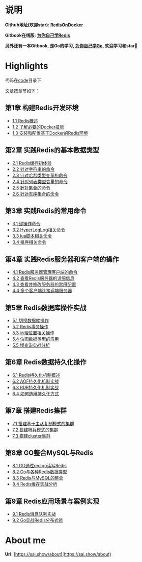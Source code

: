 # 说明

**Github地址(欢迎star): [RedisOnDocker](https://github.com/step-by-step-wiki/RedisOnDocker)**

**Gitbook在线版: [为你自己学Redis](https://redis.step-by-step.wiki)**

**另外还有一本Gitbook, 是Go的学习, [为你自己学Go](https://go.step-by-step.wiki), 欢迎学习和star🌟**

# Highlights

代码在[code](code)目录下

文章按章节如下：

## 第1章 构建Redis开发环境
- [1.1 Redis概述](../第1章%20构建Redis开发环境/1.1%20Redis概述.md)
- [1.2 了解必要的Docker技能](../第1章%20构建Redis开发环境/1.2%20了解必要的Docker技能.md)
- [1.3 安装和配置基于Docker的Redis环境](../第1章%20构建Redis开发环境/1.3%20安装和配置基于Docker的Redis环境.md)

## 第2章 实践Redis的基本数据类型
- [2.1 Redis缓存初体验](../第2章%20实践Redis的基本数据类型/2.1%20Redis缓存初体验.md)
- [2.2 针对字符串的命令](../第2章%20实践Redis的基本数据类型/2.2%20针对字符串的命令.md)
- [2.3 针对哈希类型变量的命令](../第2章%20实践Redis的基本数据类型/2.3%20针对哈希类型变量的命令.md)
- [2.4 针对列表类型变量的命令](../第2章%20实践Redis的基本数据类型/2.4%20针对列表类型变量的命令.md)
- [2.5 针对集合的命令](../第2章%20实践Redis的基本数据类型/2.5%20针对集合的命令.md)
- [2.6 针对有序集合的命令](../第2章%20实践Redis的基本数据类型/2.6%20针对有序集合的命令.md)

## 第3章 实践Redis的常用命令
- [3.1 键操作命令](../第3章%20实践Redis的常用命令/3.1%20键操作命令.md)
- [3.2 HyperLogLog相关命令](../第3章%20实践Redis的常用命令/3.2%20HyperLogLog相关命令.md)
- [3.3 lua脚本相关命令](../第3章%20实践Redis的常用命令/3.3%20lua脚本相关命令.md)
- [3.4 排序相关命令](../第3章%20实践Redis的常用命令/3.4%20排序相关命令.md)

## 第4章 实践Redis服务器和客户端的操作
- [4.1 Redis服务器管理客户端的命令](../第4章%20实践Redis服务器和客户端的操作/4.1%20Redis服务器管理客户端的命令.md)
- [4.2 查看Redis服务器的详细信息](../第4章%20实践Redis服务器和客户端的操作/4.2%20查看Redis服务器的详细信息.md)
- [4.3 查看并修改服务器的常用配置](../第4章%20实践Redis服务器和客户端的操作/4.3%20查看并修改服务器的常用配置.md)
- [4.4 多个客户端连接远端服务器](../第4章%20实践Redis服务器和客户端的操作/4.4%20多个客户端连接远端服务器.md)

## 第5章 Redis数据库操作实战
- [5.1 切换数据库操作](../第5章%20Redis数据库操作实战/5.1%20切换数据库操作.md)
- [5.2 Redis事务操作](../第5章%20Redis数据库操作实战/5.2%20Redis事务操作.md)
- [5.3 地理位置相关操作](../第5章%20Redis数据库操作实战/5.3%20地理位置相关操作.md)
- [5.4 位图数据类型的应用](../第5章%20Redis数据库操作实战/5.4%20位图数据类型的应用.md)
- [5.5 慢查询实战分析](../第5章%20Redis数据库操作实战/5.5%20慢查询实战分析.md)

## 第6章 Redis数据持久化操作
- [6.1 Redis持久化机制概述](../第6章%20Redis数据持久化操作/6.1%20Redis持久化机制概述.md)
- [6.2 AOF持久化机制实战](../第6章%20Redis数据持久化操作/6.2%20AOF持久化机制实战.md)
- [6.3 RDB持久化机制实战](../第6章%20Redis数据持久化操作/6.3%20RDB持久化机制实战.md)
- [6.4 如何选用持久化方式](../第6章%20Redis数据持久化操作/6.4%20如何选用持久化方式.md)

## 第7章 搭建Redis集群
- [7.1 搭建基于主从复制模式的集群](../第7章%20搭建Redis集群/7.1%20搭建基于主从复制模式的集群.md)
- [7.2 搭建哨兵模式的集群](../第7章%20搭建Redis集群/7.2%20搭建哨兵模式的集群.md)
- [7.3 搭建cluster集群](../第7章%20搭建Redis集群/7.3%20搭建cluster集群.md)

## 第8章 GO整合MySQL与Redis
- [8.1 GO通过redigo读写Redis](../第8章%20GO整合MySQL与Redis/8.1%20GO通过redigo读写Redis.md)
- [8.2 Go与各种Redis数据类型](../第8章%20GO整合MySQL与Redis/8.2%20Go与各种Redis数据类型.md)
- [8.3 Redis与MySQL的整合](../第8章%20GO整合MySQL与Redis/8.3%20Redis与MySQL的整合.md)
- [8.4 Redis缓存实战分析](../第8章%20GO整合MySQL与Redis/8.4%20Redis缓存实战分析.md)

## 第9章 Redis应用场景与案例实现
- [9.1 Redis消息队列实战](../第9章%20Redis应用场景与案例实现/9.1%20Redis消息队列实战.md)
- [9.2 Go实战Redis分布式锁](../第9章%20Redis应用场景与案例实现/9.2%20Go实战Redis分布式锁.md)

# About me
**Url**: [https://sai.show/about](https://sai.show/about)

